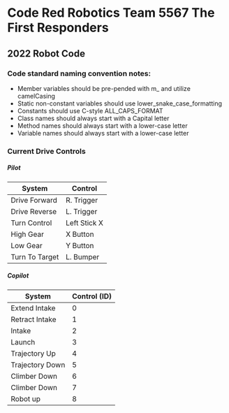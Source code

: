 # Code Red Robotics Team 5567 The First Responders 

## 2022 Robot Code

### Code standard naming convention notes:
* Member variables should be pre-pended with m_ and utilize camelCasing
* Static non-constant variables should use lower_snake_case_formatting
* Constants should use C-style ALL_CAPS_FORMAT
* Class names should always start with a Capital letter
* Method names should always start with a lower-case letter
* Variable names should always start with a lower-case letter

### Current Drive Controls

##### Pilot
| System         | Control       |
| -------------- | ------------- |
| Drive Forward  | R. Trigger    |
| Drive Reverse  | L. Trigger    |
| Turn Control   | Left Stick X  |
| High Gear      | X Button      |
| Low Gear       | Y Button      |
| Turn To Target | L. Bumper     |

##### Copilot
| System         | Control (ID)  |
| -------------- | ------------- |
| Extend Intake  |       0       |
| Retract Intake |       1       |
| Intake         |       2       |
| Launch         |       3       |
| Trajectory Up  |       4       |
| Trajectory Down|       5       |
| Climber Down   |       6       |
| Climber Down   |       7       |
| Robot up       |       8       |
